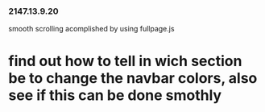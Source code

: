 ### 2147.13.9.20

smooth scrolling acomplished by using fullpage.js

# find out how to tell in wich section be to change the navbar colors, also see if this can be done smothly
